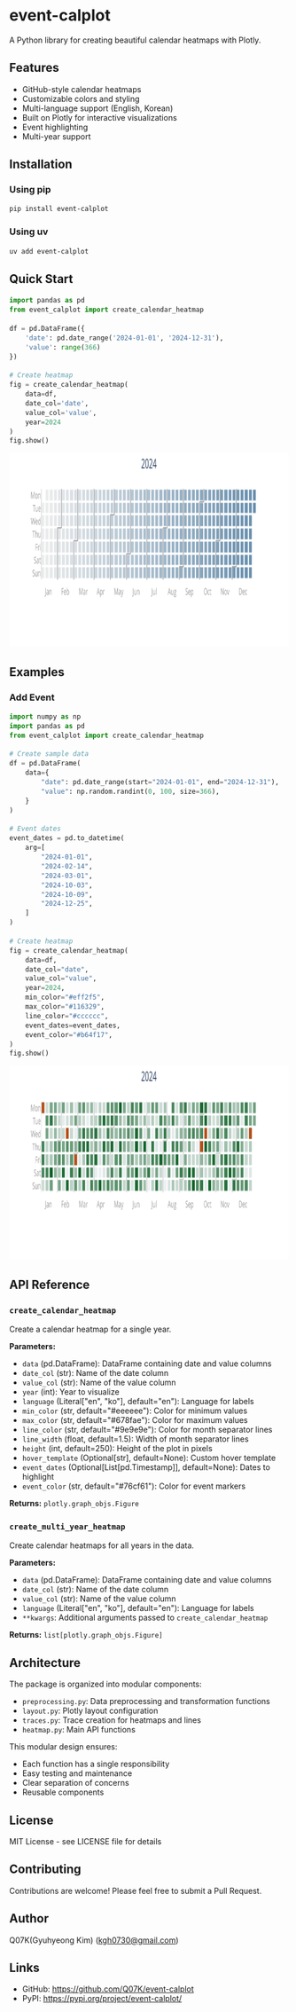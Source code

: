 # event-calplot

A Python library for creating beautiful calendar heatmaps with Plotly.

## Features

- GitHub-style calendar heatmaps
- Customizable colors and styling
- Multi-language support (English, Korean)
- Built on Plotly for interactive visualizations
- Event highlighting
- Multi-year support

## Installation

### Using pip

```bash
pip install event-calplot
```

### Using uv

```bash
uv add event-calplot
```


## Quick Start

```python
import pandas as pd
from event_calplot import create_calendar_heatmap

df = pd.DataFrame({
    'date': pd.date_range('2024-01-01', '2024-12-31'),
    'value': range(366)
})

# Create heatmap
fig = create_calendar_heatmap(
    data=df,
    date_col='date',
    value_col='value',
    year=2024
)
fig.show()
```
<img src="./assets/quick_start.svg" alt="quick-start" height="350"/>

## Examples

### Add Event

```python
import numpy as np
import pandas as pd
from event_calplot import create_calendar_heatmap

# Create sample data
df = pd.DataFrame(
    data={
        "date": pd.date_range(start="2024-01-01", end="2024-12-31"),
        "value": np.random.randint(0, 100, size=366),
    }
)

# Event dates
event_dates = pd.to_datetime(
    arg=[
        "2024-01-01",
        "2024-02-14",
        "2024-03-01",
        "2024-10-03",
        "2024-10-09",
        "2024-12-25",
    ]
)

# Create heatmap
fig = create_calendar_heatmap(
    data=df,
    date_col="date",
    value_col="value",
    year=2024,
    min_color="#eff2f5",
    max_color="#116329",
    line_color="#cccccc",
    event_dates=event_dates,
    event_color="#b64f17",
)
fig.show()

```
<img src="./assets/example.svg" alt="example" height="350"/>


## API Reference

### `create_calendar_heatmap`
Create a calendar heatmap for a single year.

**Parameters:**

- `data` (pd.DataFrame): DataFrame containing date and value columns
- `date_col` (str): Name of the date column
- `value_col` (str): Name of the value column
- `year` (int): Year to visualize
- `language` (Literal["en", "ko"], default="en"): Language for labels
- `min_color` (str, default="#eeeeee"): Color for minimum values
- `max_color` (str, default="#678fae"): Color for maximum values
- `line_color` (str, default="#9e9e9e"): Color for month separator lines
- `line_width` (float, default=1.5): Width of month separator lines
- `height` (int, default=250): Height of the plot in pixels
- `hover_template` (Optional[str], default=None): Custom hover template
- `event_dates` (Optional[List[pd.Timestamp]], default=None): Dates to highlight
- `event_color` (str, default="#76cf61"): Color for event markers

**Returns:** `plotly.graph_objs.Figure`

### `create_multi_year_heatmap`

Create calendar heatmaps for all years in the data.

**Parameters:**

- `data` (pd.DataFrame): DataFrame containing date and value columns
- `date_col` (str): Name of the date column
- `value_col` (str): Name of the value column
- `language` (Literal["en", "ko"], default="en"): Language for labels
- `**kwargs`: Additional arguments passed to `create_calendar_heatmap`

**Returns:** `list[plotly.graph_objs.Figure]`

## Architecture

The package is organized into modular components:

- `preprocessing.py`: Data preprocessing and transformation functions
- `layout.py`: Plotly layout configuration
- `traces.py`: Trace creation for heatmaps and lines
- `heatmap.py`: Main API functions

This modular design ensures:
- Each function has a single responsibility
- Easy testing and maintenance
- Clear separation of concerns
- Reusable components

## License

MIT License - see LICENSE file for details

## Contributing

Contributions are welcome! Please feel free to submit a Pull Request.

## Author

Q07K(Gyuhyeong Kim) (kgh0730@gmail.com)

## Links

- GitHub: https://github.com/Q07K/event-calplot
- PyPI: https://pypi.org/project/event-calplot/
